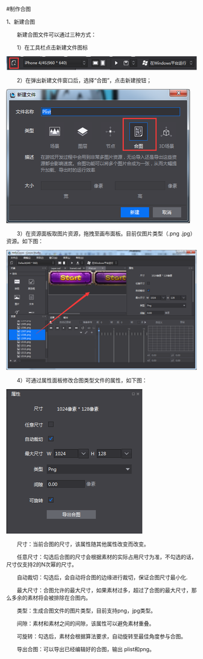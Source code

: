 #制作合图

1、新建合图

&emsp;&emsp;新建合图文件可以通过三种方式：

&emsp;&emsp;1）在工具栏点击新建文件图标
 
 ![image](res/image0001.png)

&emsp;&emsp;2）在弹出新建文件窗口后，选择“合图”，点击新建按钮；
 

 ![image](res/image0002.png)

&emsp;&emsp;3）在资源面板取图片资源，拖拽至画布面板。目前仅图片类型（.png .jpg）资源。如下图：

 ![image](res/image0003.png)

&emsp;&emsp;4）可通过属性面板修改合图类型文件的属性，如下图：

 ![image](res/image0004.png)
 
&emsp;&emsp;尺寸：当前合图的尺寸，该属性随其他属性改变而改变。

&emsp;&emsp;任意尺寸：勾选后合图的尺寸会根据素材的实际占用尺寸为准，不勾选的话，尺寸仅支持2的N次幂的尺寸。

&emsp;&emsp;自动裁切：勾选后，会自动将合图的边缘进行裁切，保证合图尺寸最小化.

&emsp;&emsp;最大尺寸：合图允许的最大尺寸，如果素材过多，超过了合图的最大尺寸，那么多余的素材将会被排除在合图内。

&emsp;&emsp;类型：生成合图文件的图片类型，目前支持png，jpg类型。

&emsp;&emsp;间隙：素材和素材之间的间隙，该属性可以避免素材重叠。

&emsp;&emsp;可旋转：勾选后，素材会根据算法要求，自动旋转至最佳角度参与合图。

&emsp;&emsp;导出合图：可以导出已经编辑好的合图，输出 plist和png。

